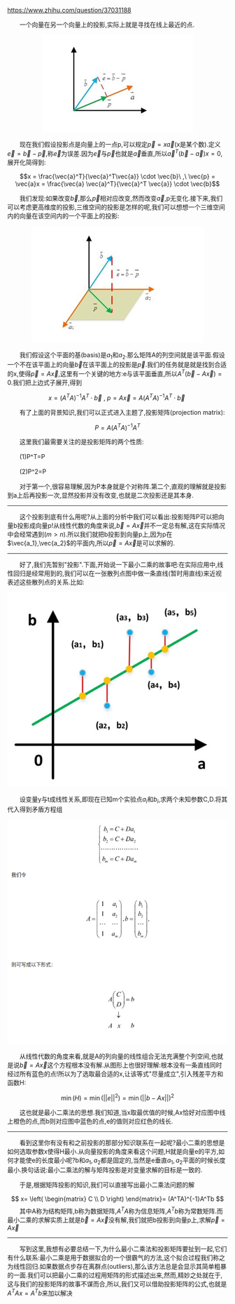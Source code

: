 https://www.zhihu.com/question/37031188

　　一个向量在另一个向量上的投影,实际上就是寻找在线上最近的点.
  
<div align=center><img src="https://github.com/xiagote/MachineLearning/blob/master/least%20square%20method/projection.png"></div>

　　现在我们假设投影点是向量上的一点p,可以规定$\vec{p}=x\vec{a}$(x是某个数).定义$\vec{e} = \vec{b} - \vec{p}$,称$\vec{e}$为误差.因为$\vec{e}$与$\vec{p}$也就是$\vec{a}$垂直,所以$\vec{a}^T(\vec{b} - \vec{a})x = 0$,展开化简得到:
  
  $$x = \frac{\vec{a}^T}{\vec{a}^T\vec{a}} \cdot \vec{b}\ ,\ \vec{p} = \vec{a}x = \frac{\vec{a} \vec{a}^T}{\vec{a}^T \vec{a}} \cdot \vec{b}$$
  
　　我们发现:如果改变$\vec{b}$,那么$\vec{p}$相对应改变,然而改变$\vec{a}$,p无变化.接下来,我们可以考虑更高维度的投影,三维空间的投影是怎样的呢,我们可以想想一个三维空间内的向量在该空间内的一个平面上的投影:
  
<div align=center><img src="https://github.com/xiagote/MachineLearning/blob/master/least%20square%20method/projection_2.png"></div>

　　我们假设这个平面的基(basis)是$a_1$和$a_2$.那么矩阵A的列空间就是该平面.假设一个不在该平面上的向量$\vec{b}$在该平面上的投影是$\vec{p}$.我们的任务就是就是找到合适的x,使得$\vec{p}=A\vec{x}$,这里有一个关键的地方:e与该平面垂直,所以$A^T(\vec{b} - A\vec{x}) = 0$.我们把上边式子展开,得到
  
  $$x = (A^TA)^{-1}A^T \cdot \vec{b}\ ,\ p = A\vec{x} = A(A^TA)^{-1}A^T \cdot \vec{b}\ $$
  
　　有了上面的背景知识,我们可以正式进入主题了,投影矩阵(projection matrix):
  
  $$P=A(A^TA)^{-1}A^T$$
  
　　这里我们最需要关注的是投影矩阵的两个性质:

　　(1)P^T=P

　　(2)P^2=P
  
　　对于第一个,很容易理解,因为P本身就是个对称阵.第二个,直观的理解就是投影到a上后再投影一次,显然投影并没有改变,也就是二次投影还是其本身.
  
---

　　这个投影到底有什么用呢?从上面的分析中我们可以看出:投影矩阵P可以把向量b投影成向量p!从线性代数的角度来说,$\vec{b}=A\vec{x}$并不一定总有解,这在实际情况中会经常遇到$(m>n)$.所以我们就把b投影到向量p上,因为p在$\vec{a_1},\vec{a_2}$的平面内,所以$\vec{p}=A\vec{x}$是可以求解的.
  
---

　　好了,我们先暂别"投影".下面,开始说一下最小二乘的故事吧:在实际应用中,线性回归是经常用到的,我们可以在一张散列点图中做一条直线(暂时用直线)来近视表述这些散列点的关系.比如:
  
  <div align=center><img src="https://github.com/xiagote/MachineLearning/blob/master/least%20square%20method/least_square.png"></div>
  
　　设变量y与t成线性关系,即现在已知m个实验点$a_i$和$b_i$,求两个未知参数C,D.将其代入得到矛盾方程组
  
<div align=center><img src="https://github.com/xiagote/MachineLearning/blob/master/least%20square%20method/formula.png"></div>

　　从线性代数的角度来看,就是A的列向量的线性组合无法充满整个列空间,也就是说$\vec{b} = A\vec{x}$这个方程根本没有解.从图形上也很好理解:根本没有一条直线同时经过所有蓝色的点!所以为了选取最合适的x,让该等式"尽量成立",引入残差平方和函数H:
  
  $$\min(H) = \min(||e||^2) = \min(||b - Ax||)^2$$
  
　　这也就是最小二乘法的思想.我们知道,当x取最优值的时候,Ax恰好对应图中线上橙色的点,而b则对应图中蓝色的点,e的值则对应红色的线长.
  
  ---
  
　　看到这里你有没有和之前投影的那部分知识联系在一起呢?最小二乘的思想是如何选取参数x使得H最小.从向量投影的角度来看这个问题,H就是向量e的平方,如何才能使e的长度最小呢?b和$a_1,a_2$都是固定的,当然是e垂直$a_1,a_2$平面的时候长度最小.换句话说:最小二乘法的解与矩阵投影是对变量求解的目标是一致的.
  
　　于是,根据矩阵投影的知识,我们可以直接写出最小二乘法问题的解
  
$$
x=
\left(
\begin{matrix}
C \\
D
\right)
\end{matrix}=
(A^TA)^{-1}A^Tb
$$
　　其中A称为结构矩阵,b称为数据矩阵,$A^TA$称为信息矩阵,$A^Tb$称为常数矩阵.而最小二乘的求解实质上就是$\vec{b}=A\vec{x}$没有解,我们就把b投影到向量p上,求解$\vec{p}=A\vec{x}$
  
---

　　写到这里,我想有必要总结一下,为什么最小二乘法和投影矩阵要扯到一起,它们有什么联系:最小二乘是用于数据拟合的一个很霸气的方法,这个拟合过程我们称之为线性回归.如果数据点步存在离群点(outliers),那么该方法总是会显示其简单粗暴的一面.我们可以把最小二乘的过程用矩阵的形式描述出来,然而,精妙之处就在于,这与我们的投影矩阵的故事不谋而合,所以,我们又可以借助投影矩阵的公式,也就是$A^TAx=A^Tb$来加以解决
